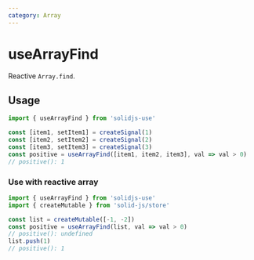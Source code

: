 ```yaml
---
category: Array
---
```


# useArrayFind

Reactive `Array.find`.

## Usage

```js
import { useArrayFind } from 'solidjs-use'

const [item1, setItem1] = createSignal(1)
const [item2, setItem2] = createSignal(2)
const [item3, setItem3] = createSignal(3)
const positive = useArrayFind([item1, item2, item3], val => val > 0)
// positive(): 1
```

### Use with reactive array

```js
import { useArrayFind } from 'solidjs-use'
import { createMutable } from 'solid-js/store'

const list = createMutable([-1, -2])
const positive = useArrayFind(list, val => val > 0)
// positive(): undefined
list.push(1)
// positive(): 1
```

